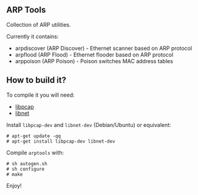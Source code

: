 ARP Tools
---------

Collection of ARP utilities.

Currently it contains:

  * arpdiscover (ARP Discover) - Ethernet scanner based on ARP protocol
  * arpflood (ARP Flood) - Ethernet flooder based on ARP protocol
  * arppoison (ARP Poison) - Poison switches MAC address tables

How to build it?
----------------

To compile it you will need:

  * [libpcap](http://sourceforge.net/projects/libpcap/)
  * [libnet](http://libnet.sourceforge.net/)

Install `libpcap-dev` and `libnet-dev` (Debian/Ubuntu) or equivalent:
```
# apt-get update -qq
# apt-get install libpcap-dev libnet-dev
```

Compile `arptools` with:
```
# sh autogen.sh
# sh configure
# make
```

Enjoy!
